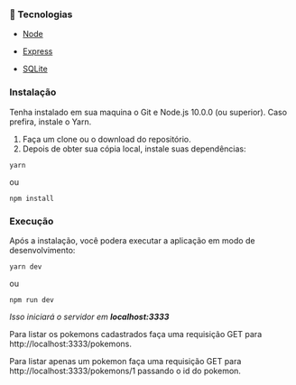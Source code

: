 ### :toolbox: Tecnologias

- [Node](https://nodejs.org/en/)

- [Express](https://expressjs.com/pt-br/)

- [SQLite]((https://www.sqlite.org/index.html)) 


### Instalação

Tenha instalado em sua maquina o Git e Node.js 10.0.0 (ou superior). Caso prefira, instale o Yarn.


1. Faça um clone ou o download do repositório.
2. Depois de obter sua cópia local, instale suas dependências:
```
yarn
```
ou
```
npm install
```

### Execução

Após a instalação, você podera executar a aplicação em modo de desenvolvimento:
```
yarn dev
```
ou
```
npm run dev
```
*Isso iniciará o servidor em **localhost:3333***

Para listar os pokemons cadastrados faça uma requisição GET para http://localhost:3333/pokemons.

Para listar apenas um pokemon faça uma requisição GET para http://localhost:3333/pokemons/1 passando o id do pokemon.
